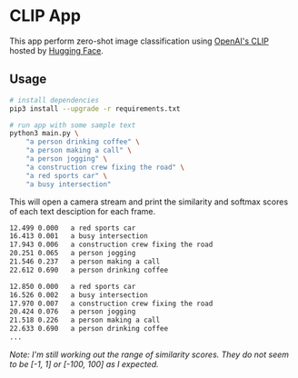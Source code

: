 # CLIP App

This app perform zero-shot image classification using [OpenAI's CLIP](https://huggingface.co/docs/transformers/model_doc/clip) hosted by [Hugging Face](https://huggingface.co).

## Usage

```sh
# install dependencies
pip3 install --upgrade -r requirements.txt

# run app with some sample text
python3 main.py \
    "a person drinking coffee" \
    "a person making a call" \
    "a person jogging" \
    "a construction crew fixing the road" \
    "a red sports car" \
    "a busy intersection"
```

This will open a camera stream and print the similarity and softmax scores of each text desciption for each frame.

```txt
12.499 0.000   a red sports car 
16.413 0.001   a busy intersection 
17.943 0.006   a construction crew fixing the road 
20.251 0.065   a person jogging 
21.546 0.237   a person making a call 
22.612 0.690   a person drinking coffee 

12.850 0.000   a red sports car 
16.526 0.002   a busy intersection 
17.970 0.007   a construction crew fixing the road 
20.424 0.076   a person jogging 
21.518 0.226   a person making a call 
22.633 0.690   a person drinking coffee 
...
```

_Note: I'm still working out the range of similarity scores. They do not seem to be [-1, 1] or [-100, 100] as I expected._
